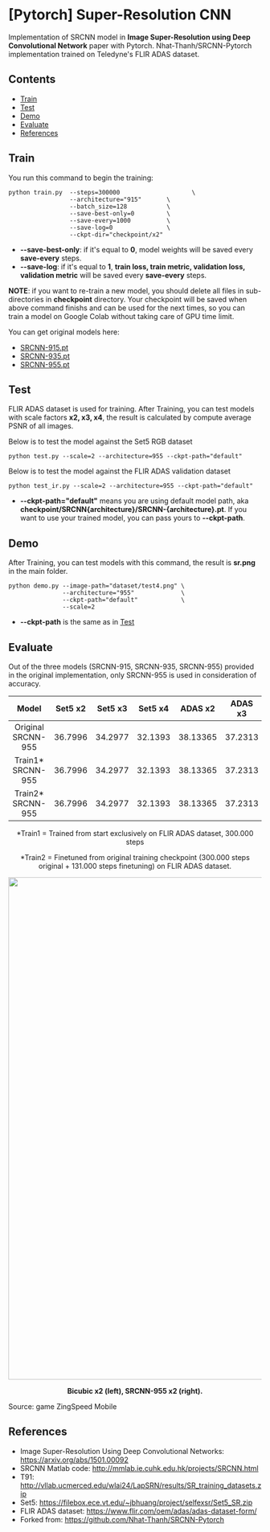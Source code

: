 
# [Pytorch] Super-Resolution CNN

Implementation of SRCNN model in **Image Super-Resolution using Deep Convolutional Network** paper with Pytorch.
Nhat-Thanh/SRCNN-Pytorch implementation trained on Teledyne's FLIR ADAS dataset.


## Contents
- [Train](#train)
- [Test](#test)
- [Demo](#demo)
- [Evaluate](#evaluate)
- [References](#references)


## Train
You run this command to begin the training:
```
python train.py  --steps=300000                    \
                 --architecture="915"       \
                 --batch_size=128           \
                 --save-best-only=0         \
                 --save-every=1000          \
                 --save-log=0               \
                 --ckpt-dir="checkpoint/x2" 
```
- **--save-best-only**: if it's equal to **0**, model weights will be saved every **save-every** steps.
- **--save-log**: if it's equal to **1**, **train loss, train metric, validation loss, validation metric** will be saved every **save-every** steps.


**NOTE**: if you want to re-train a new model, you should delete all files in sub-directories in **checkpoint** directory. Your checkpoint will be saved when above command finishs and can be used for the next times, so you can train a model on Google Colab without taking care of GPU time limit.

You can get original models here:
- [SRCNN-915.pt](checkpoint/SRCNN915/SRCNN-915.pt)
- [SRCNN-935.pt](checkpoint/SRCNN935/SRCNN-935.pt)
- [SRCNN-955.pt](checkpoint/SRCNN955/SRCNN-955.pt)


## Test
FLIR ADAS dataset is used for training. After Training, you can test models with scale factors **x2, x3, x4**, the result is calculated by compute average PSNR of all images.

Below is to test the model against the Set5 RGB dataset 
```
python test.py --scale=2 --architecture=955 --ckpt-path="default"
```

Below is to test the model against the FLIR ADAS validation dataset
```
python test_ir.py --scale=2 --architecture=955 --ckpt-path="default"
```

- **--ckpt-path="default"** means you are using default model path, aka **checkpoint/SRCNN{architecture}/SRCNN-{architecture}.pt**. If you want to use your trained model, you can pass yours to **--ckpt-path**.


## Demo 
After Training, you can test models with this command, the result is **sr.png** in the main folder.
```
python demo.py --image-path="dataset/test4.png" \
               --architecture="955"             \
               --ckpt-path="default"            \
               --scale=2
```
- **--ckpt-path** is the same as in [Test](#test)

## Evaluate

Out of the three models (SRCNN-915, SRCNN-935, SRCNN-955) provided in the original implementation, only SRCNN-955 is used in consideration of accuracy.

<div align="center">

|        Model        | Set5 x2 | Set5 x3 | Set5 x4 |  ADAS x2  |  ADAS x3  |  ADAS x4  |
|:-------------------:|:-------:|:-------:|:-------:|:---------:|:---------:|:---------:|
| Original SRCNN-955	| 36.7996 | 34.2977 | 32.1393 |	38.13365  | 37.2313   | 36.24281  |
| Train1* SRCNN-955	  | 36.7996 | 34.2977 | 32.1393 |	38.13365  | 37.2313   | 36.24281  |
| Train2* SRCNN-955	  | 36.7996 | 34.2977 | 32.1393 |	38.13365  | 37.2313   | 36.24281  |

*Train1 = Trained from start exclusively on FLIR ADAS dataset, 300.000 steps

*Train2 = Finetuned from original training checkpoint (300.000 steps original + 131.000 steps finetuning) on FLIR ADAS dataset.

</div>

<div align="center">
  <img src="./README/example.png" width="1000">  
  <p><strong>Bicubic x2 (left), SRCNN-955 x2 (right).</strong></p>
</div>
Source: game ZingSpeed Mobile

## References
- Image Super-Resolution Using Deep Convolutional Networks: https://arxiv.org/abs/1501.00092
- SRCNN Matlab code: http://mmlab.ie.cuhk.edu.hk/projects/SRCNN.html
- T91: http://vllab.ucmerced.edu/wlai24/LapSRN/results/SR_training_datasets.zip
- Set5: https://filebox.ece.vt.edu/~jbhuang/project/selfexsr/Set5_SR.zip
- FLIR ADAS dataset: https://www.flir.com/oem/adas/adas-dataset-form/
- Forked from: https://github.com/Nhat-Thanh/SRCNN-Pytorch
